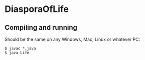 DiasporaOfLife
=====
Compiling and running
-----
Should be the same on any Windows, Mac, Linux or whatever PC:
```
$ javac *.java
$ java Life
```
